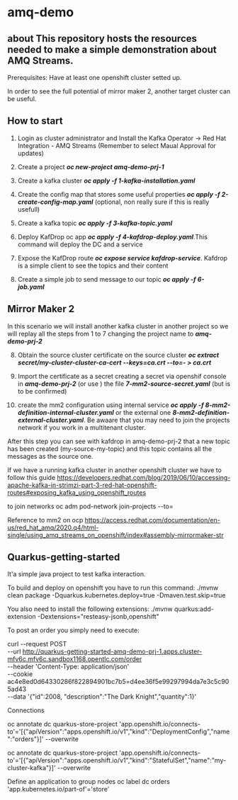 # amq-demo

## about This repository hosts the resources needed to make a simple demonstration about AMQ Streams.

Prerequisites:
Have at least one openshift cluster setted up. 

In order to see the full potential of mirror maker 2, another target cluster can be useful. 



## How to start

1. Login as cluster administrator and Install the Kafka Operator -> Red Hat Integration - AMQ Streams (Remember to select Maual Approval for updates)

2. Create a project ***oc new-project amq-demo-prj-1*** 

3. Create a kafka cluster ***oc apply -f 1-kafka-installation.yaml***

4. Create the config map that stores some useful properties ***oc apply -f 2-create-config-map.yaml*** (optional, non really sure if this is really usefull)

5. Create a kafka topic ***oc apply -f 3-kafka-topic.yaml***

6. Deploy KafDrop oc app ***oc apply -f 4-kafdrop-deploy.yaml***.This command will deploy the DC and a service

7. Expose the KafDrop route ***oc expose service kafdrop-service***. Kafdrop is a simple client to see the topics and their content

8. Create a simple job to send message to our topic ***oc apply -f 6-job.yaml***


## Mirror Maker 2
In this scenario we will install another kafka cluster in another project so we will replay all the steps from 1 to 7 changing the project name to ***amq-demo-prj-2*** 

8. Obtain the source cluster certificate on the source cluster ***oc extract secret/my-cluster-cluster-ca-cert --keys=ca.crt --to=- > ca.crt***

9. Import the certificate as a secret creating a secret via openshif console in ***amq-demo-prj-2*** (or use ) the file ***7-mm2-source-secret.yaml*** (but is to be confirmed)

10. create the mm2 configuration using internal service ***oc apply -f 8-mm2-definition-internal-cluster.yaml*** or the external one ***8-mm2-definition-external-cluster.yaml***. Be awaare that you may need to join the projects network if you work in a multitenant cluster.

After this step you can see with kafdrop in amq-demo-prj-2 that a new topic has been created (my-source-my-topic) and this topic contains all the messages as the source one. 



If we have a running kafka cluster in another openshift cluster we have to follow this guide https://developers.redhat.com/blog/2019/06/10/accessing-apache-kafka-in-strimzi-part-3-red-hat-openshift-routes#exposing_kafka_using_openshift_routes

to join networks oc adm pod-network join-projects --to=<project1> <project2> <project3>

Reference to mm2 on ocp https://access.redhat.com/documentation/en-us/red_hat_amq/2020.q4/html-single/using_amq_streams_on_openshift/index#assembly-mirrormaker-str


## Quarkus-getting-started

It'a simple java project to test kafka interaction. 


To build and deploy on openshift you have to run this command:
./mvnw clean package -Dquarkus.kubernetes.deploy=true -Dmaven.test.skip=true

You also need to install the following extensions: 
 ./mvnw quarkus:add-extension -Dextensions="resteasy-jsonb,openshift"

 To post an order you simply need to execute: 

 curl --request POST \
  --url http://quarkus-getting-started-amq-demo-prj-1.apps.cluster-mfv6c.mfv6c.sandbox1168.opentlc.com/order \
  --header 'Content-Type: application/json' \
  --cookie ac4e8ed0d64330286f822894901bc7b5=d4ee36f5e99297994da7e3c5c905ad43 \
  --data '{"id":2008, "description":"The Dark Knight","quantity":1}'



Connections

oc annotate dc quarkus-store-project 'app.openshift.io/connects-to'='[{"apiVersion":"apps.openshift.io/v1","kind":"DeploymentConfig","name":"orders"}]' --overwrite

oc annotate dc quarkus-store-project 'app.openshift.io/connects-to'='[{"apiVersion":"apps.openshift.io/v1","kind":"StatefulSet","name":"my-cluster-kafka"}]' --overwrite

Define an application to group nodes
oc label dc orders 'app.kubernetes.io/part-of'='store'
